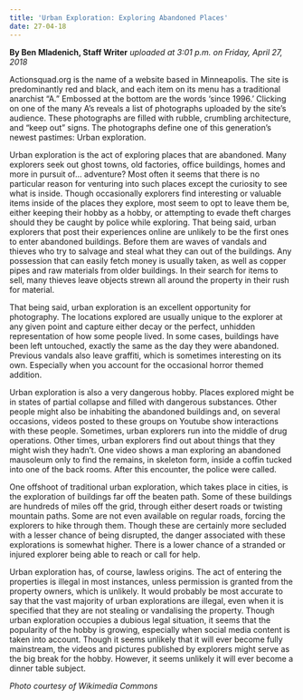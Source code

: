 ```yaml
---
title: 'Urban Exploration: Exploring Abandoned Places'
date: 27-04-18
---
```


**By Ben Mladenich, Staff Writer** _uploaded at 3:01 p.m. on Friday, April 27, 2018_

Actionsquad.org is the name of a website based in Minneapolis. The site is predominantly red and black, and each item on its menu has a traditional anarchist “A.” Embossed at the bottom are the words ‘since 1996.’ Clicking on one of the many A’s reveals a list of photographs uploaded by the site’s audience. These photographs are filled with rubble, crumbling architecture, and “keep out” signs. The photographs define one of this generation’s newest pastimes: Urban exploration.

Urban exploration is the act of exploring places that are abandoned. Many explorers seek out ghost towns, old factories, office buildings, homes and more in pursuit of… adventure? Most often it seems that there is no particular reason for venturing into such places except the curiosity to see what is inside. Though occasionally explorers find interesting or valuable items inside of the places they explore, most seem to opt to leave them be, either keeping their hobby as a hobby, or attempting to evade theft charges should they be caught by police while exploring. That being said, urban explorers that post their experiences online are unlikely to be the first ones to enter abandoned buildings. Before them are waves of vandals and thieves who try to salvage and steal what they can out of the buildings. Any possession that can easily fetch money is usually taken, as well as copper pipes and raw materials from older buildings. In their search for items to sell, many thieves leave objects strewn all around the property in their rush for material.

That being said, urban exploration is an excellent opportunity for photography. The locations explored are usually unique to the explorer at any given point and capture either decay or the perfect, unhidden representation of how some people lived. In some cases, buildings have been left untouched, exactly the same as the day they were abandoned. Previous vandals also leave graffiti, which is sometimes interesting on its own. Especially when you account for the occasional horror themed addition.

Urban exploration is also a very dangerous hobby. Places explored might be in states of partial collapse and filled with dangerous substances. Other people might also be inhabiting the abandoned buildings and, on several occasions, videos posted to these groups on Youtube show interactions with these people. Sometimes, urban explorers run into the middle of drug operations. Other times, urban explorers find out about things that they might wish they hadn’t. One video shows a man exploring an abandoned mausoleum only to find the remains, in skeleton form, inside a coffin tucked into one of the back rooms. After this encounter, the police were called.

One offshoot of traditional urban exploration, which takes place in cities, is the exploration of buildings far off the beaten path. Some of these buildings are hundreds of miles off the grid, through either desert roads or twisting mountain paths. Some are not even available on regular roads, forcing the explorers to hike through them. Though these are certainly more secluded with a lesser chance of being disrupted, the danger associated with these explorations is somewhat higher. There is a lower chance of a stranded or injured explorer being able to reach or call for help.

Urban exploration has, of course, lawless origins. The act of entering the properties is illegal in most instances, unless permission is granted from the property owners, which is unlikely. It would probably be most accurate to say that the vast majority of urban explorations are illegal, even when it is specified that they are not stealing or vandalising the property. Though urban exploration occupies a dubious legal situation, it seems that the popularity of the hobby is growing, especially when social media content is taken into account. Though it seems unlikely that it will ever become fully mainstream, the videos and pictures published by explorers might serve as the big break for the hobby. However, it seems unlikely it will ever become a dinner table subject.

_Photo courtesy of Wikimedia Commons_